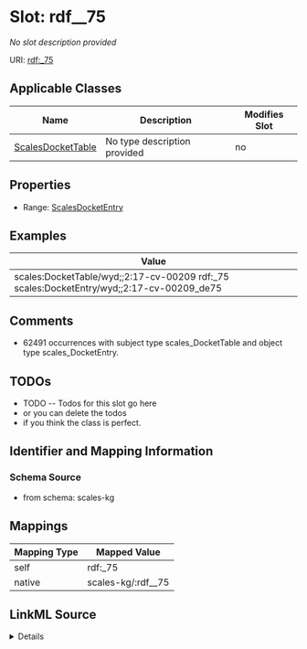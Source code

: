 

# Slot: rdf__75


_No slot description provided_





URI: [rdf:_75](http://www.w3.org/1999/02/22-rdf-syntax-ns#_75)



<!-- no inheritance hierarchy -->





## Applicable Classes

| Name | Description | Modifies Slot |
| --- | --- | --- |
| [ScalesDocketTable](../classes/ScalesDocketTable.md) | No type description provided |  no  |







## Properties

* Range: [ScalesDocketEntry](../classes/ScalesDocketEntry.md)






## Examples

| Value |
| --- |
| scales:DocketTable/wyd;;2:17-cv-00209 rdf:_75 scales:DocketEntry/wyd;;2:17-cv-00209_de75 |

## Comments

* 62491 occurrences with subject type scales_DocketTable and object type scales_DocketEntry.

## TODOs

* TODO -- Todos for this slot go here
* or you can delete the todos
* if you think the class is perfect.

## Identifier and Mapping Information







### Schema Source


* from schema: scales-kg




## Mappings

| Mapping Type | Mapped Value |
| ---  | ---  |
| self | rdf:_75 |
| native | scales-kg/:rdf__75 |




## LinkML Source

<details>
```yaml
name: rdf__75
description: No slot description provided
todos:
- TODO -- Todos for this slot go here
- or you can delete the todos
- if you think the class is perfect.
comments:
- 62491 occurrences with subject type scales_DocketTable and object type scales_DocketEntry.
examples:
- value: scales:DocketTable/wyd;;2:17-cv-00209 rdf:_75 scales:DocketEntry/wyd;;2:17-cv-00209_de75
from_schema: scales-kg
rank: 1000
slot_uri: rdf:_75
alias: rdf__75
domain_of:
- scales_DocketTable
range: scales_DocketEntry

```
</details>